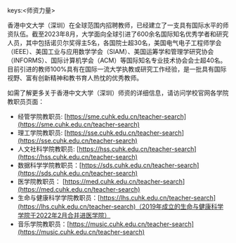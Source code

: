 keys:<师资力量>


香港中文大学（深圳）在全球范围内招聘教师，已经建立了一支具有国际水平的师资队伍。截至2023年8月，大学面向全球引进了600余名国际知名优秀学者和研究人员，其中包括诺贝尔奖得主5名，各国院士超30名，美国电气电子工程师学会（IEEE）、美国工业与应用数学学会（SIAM）、美国运筹学和管理学研究协会（INFORMS）、国际计算机学会（ACM）等国际知名专业技术协会会士超40名。目前引进的教师100%具有在国际一流大学执教或研究工作经验，是一批具有国际视野、富有创新精神和教书育人热忱的优秀教师。

如需了解更多关于香港中文大学（深圳）师资的详细信息，请访问学校官网各学院教职员页面：

- 经管学院教职员: [https://sme.cuhk.edu.cn/teacher-search](https://sme.cuhk.edu.cn/teacher-search)
- 理工学院教职员: [https://sse.cuhk.edu.cn/teacher-search](https://sse.cuhk.edu.cn/teacher-search)
- 人文社科学院教职员: [https://hss.cuhk.edu.cn/teacher-search](https://hss.cuhk.edu.cn/teacher-search)
- 数据科学学院教职员：[https://sds.cuhk.edu.cn/teacher-search](https://sds.cuhk.edu.cn/teacher-search)
- 医学院教职员： [https://med.cuhk.edu.cn/teacher-search](https://med.cuhk.edu.cn/teacher-search)
- 生命与健康科学学院教职员：[https://lhs.cuhk.edu.cn/teacher-search](https://lhs.cuhk.edu.cn/teacher-search)（2019年成立的生命与健康科学学院于2022年2月合并进医学院）
- 音乐学院教职员：[https://music.cuhk.edu.cn/teacher-search](https://music.cuhk.edu.cn/teacher-search)